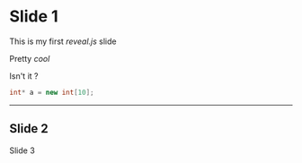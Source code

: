 # Slide 1

This is my first *reveal.js* slide

Pretty _cool_

Isn't it ?

```c++
int* a = new int[10];
```
---
Slide 2
---
Slide 3
